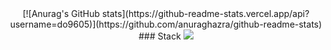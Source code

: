 <div align="center">
[![Anurag's GitHub stats](https://github-readme-stats.vercel.app/api?username=do9605)](https://github.com/anuraghazra/github-readme-stats)
  
<br>
### Stack
<img src="https://img.shields.io/badge/Python-3776AB?style=flat-square&logo=Python&logoColor=white"/>

</div>
